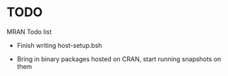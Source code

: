 TODO
====
MRAN Todo list

* Finish writing host-setup.bsh

* Bring in binary packages hosted on CRAN, start running snapshots on them
